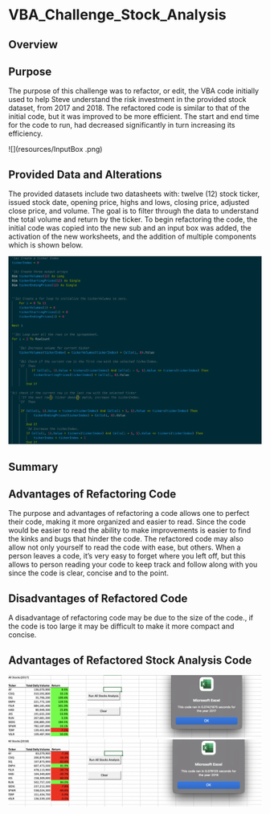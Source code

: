 # VBA_Challenge_Stock_Analysis

## Overview

## Purpose

The purpose of this challenge was to refactor, or edit, the VBA code initially used to help Steve understand the risk investment in the provided stock dataset, from 2017 and 2018. The refactored code is similar to that of the initial code, but it was improved to be more efficient. The start and end time for the code to run, had decreased significantly in turn increasing its efficiency. 

![](resources/InputBox .png)

## Provided Data and Alterations

The provided datasets include two datasheets with: twelve (12) stock ticker, issued stock date, opening price, highs and lows, closing price, adjusted close price, and volume. The goal is to filter through the data to understand the total volume and return by the ticker. To begin refactoring the code, the initial code was copied into the new sub and an input box was added, the activation of the new worksheets, and the addition of multiple components which is shown below.


![](resources/Refactored_code.png)

## Summary

## Advantages of Refactoring Code

The purpose and advantages of refactoring a code allows one to perfect their code, making it more organized and easier to read. Since the code would be easier to read the ability to make improvements is easier to find the kinks and bugs that hinder the code. The refactored code may also allow not only yourself to read the code with ease, but others. When a person leaves a code, it’s very easy to forget where you left off, but this allows to person reading your code to keep track and follow along with you since the code is clear, concise and to the point. 

## Disadvantages of Refactored Code

A disadvantage of refactoring code may be due to the size of the code., if the code is too large it may be difficult to make it more compact and concise.

## Advantages of Refactored Stock Analysis Code 



![](resources/2017_All_Stocks_Analysis.png)
![](resources/2018_All_Stocks_Analysis.png)
